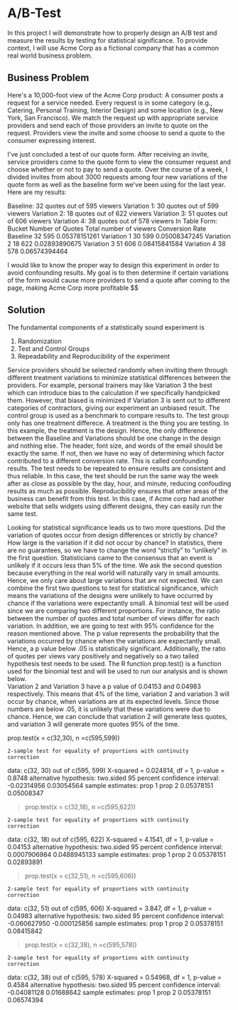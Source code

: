 # A/B-Test
In this project I will demonstrate how to properly design an A/B test and measure the results by testing for statistical significance. To provide context, I will use Acme Corp as a fictional company that has a common real world business problem.
## Business Problem
Here's a 10,000-foot view of the Acme Corp product:
A consumer posts a request for a service needed. Every request is in some category (e.g., Catering, Personal Training, Interior Design) and some location (e.g., New York, San Francisco).
We match the request up with appropriate service providers and send each of those providers an invite to quote on the request.
Providers view the invite and some choose to send a quote to the consumer expressing interest.

I've just concluded a test of our quote form. After receiving an invite, service providers come to the quote form to view the consumer request and choose whether or not to pay to send a quote. Over the course of a week, I divided invites from about 3000 requests among four new variations of the quote form as well as the baseline form we've been using for the last year. Here are my results:

Baseline: 32 quotes out of 595 viewers
Variation 1: 30 quotes out of 599 viewers
Variation 2: 18 quotes out of 622 viewers
Variation 3: 51 quotes out of 606 viewers
Variation 4: 38 quotes out of 578 viewers
In Table Form:
Bucket	Number of Quotes	Total number of viewers	Conversion Rate
Baseline	32	595	0.05378151261
Variation 1	30	599	0.05008347245
Variation 2	18	622	0.02893890675
Variation 3	51	606	0.08415841584
Variation 4	38	578	0.06574394464

I would like to know the proper way to design this experiment in order to avoid confounding results. My goal is to then determine if certain variations of the form would cause more providers to send a quote after coming to the page, making Acme Corp more profitable $$ 

## Solution
The fundamental components of a statistically sound experiment is 
  1. Randomization
  2. Test and Control Groups
  3. Repeadability and Reproducibility of the experiment
  
Service providers should be selected randomly when inviting them through different treatment variations to minimize statistical differences between the providers. For example, personal trainers may like Variation 3 the best which can introduce bias to the calculation if we specifically handpicked them. However, that biased is minimized if Variation 3 is sent out to different categories of contractors, giving our experiment an unbiased result.
The control group is used as a benchmark to compare results to. The test group only has one treatment differece. A treatment is the thing you are testing. In this example, the treatment is the design. Hence, the only difference between the Baseline and Variations should be one change in the design and nothing else. The header, font size, and words of the email should be exactly the same. If not, then we have no way of determining which factor contributed to a different conversion rate. This is called confounding results.
The test needs to be repeated to ensure results are consistent and thus reliable. In this case, the test should be run the same way the week after as close as possible by the day, hour, and minute, reducing confouding results as much as possible. Reproducibility ensures that other areas of the business can benefit from this test. In this case, if Acme corp had another website that sells widgets using different designs, they can easily run the same test. 

Looking for statistical significance leads us to two more questions. Did the variation of quotes occur from design differences or strictly by chance? How large is the variation if it did not occur by chance? In statistics, there are no guarantees, so we have to change the word “strictly” to “unlikely” in the first question. Statisticians came to the consensus that an event is unlikely if it occurs less than 5% of the time. We ask the second question because everything in the real world will naturally vary in small amounts. Hence, we only care about large variations that are not expected. We can combine the first two questions to test for statistical significance, which means the variations of the designs were unlikely to have occurred by chance if the variations were expectantly small. A binomial test will be used since we are comparing two different proportions. For instance, the ratio between the number of quotes and total number of views differ for each variation. In addition, we are going to test with 95% confidence for the reason mentioned above. The p value represents the probability that the variations occurred by chance when the variations are expectantly small. Hence, a p value below .05 is statistically significant. Additionally, the ratio of quotes per views vary positively and negatively so a two tailed hypothesis test needs to be used. The R function prop.test() is a function used for the binomial test and will be used to run our analysis and is shown below.  
Variation 2 and Variation 3 have a p value of 0.04153 and 0.04983 respectively. This means that 4% of the time, variation 2 and variation 3 will occur by chance, when variations are at its expected levels. Since those numbers are below  .05, it is unlikely that these variations were due to chance. Hence, we can conclude that variation 2 will generate less quotes, and variation 3 will generate more quotes 95% of the time. 

prop.test(x = c(32,30), n =c(595,599))

	2-sample test for equality of proportions with continuity
	correction

data:  c(32, 30) out of c(595, 599)
X-squared = 0.024814, df = 1, p-value = 0.8748
alternative hypothesis: two.sided
95 percent confidence interval:
 -0.02314956  0.03054564
sample estimates:
    prop 1     prop 2 
0.05378151 0.05008347 

> prop.test(x = c(32,18), n =c(595,622))

	2-sample test for equality of proportions with continuity
	correction

data:  c(32, 18) out of c(595, 622)
X-squared = 4.1541, df = 1, p-value = 0.04153
alternative hypothesis: two.sided
95 percent confidence interval:
 0.0007906984 0.0488945133
sample estimates:
    prop 1     prop 2 
0.05378151 0.02893891 

> prop.test(x = c(32,51), n =c(595,606))

	2-sample test for equality of proportions with continuity
	correction

data:  c(32, 51) out of c(595, 606)
X-squared = 3.847, df = 1, p-value = 0.04983
alternative hypothesis: two.sided
95 percent confidence interval:
 -0.060627950 -0.000125856
sample estimates:
    prop 1     prop 2 
0.05378151 0.08415842 

> prop.test(x = c(32,38), n =c(595,578))

	2-sample test for equality of proportions with continuity
	correction

data:  c(32, 38) out of c(595, 578)
X-squared = 0.54968, df = 1, p-value = 0.4584
alternative hypothesis: two.sided
95 percent confidence interval:
 -0.04081128  0.01688642
sample estimates:
    prop 1     prop 2 
0.05378151 0.06574394 


